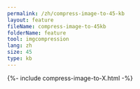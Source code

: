 ```yaml
---
permalink: /zh/compress-image-to-45-kb
layout: feature
fileName: compress-image-to-45kb
folderName: feature
tool: imgcompression
lang: zh
size: 45
type: kb
---
```


{%- include compress-image-to-X.html -%}
